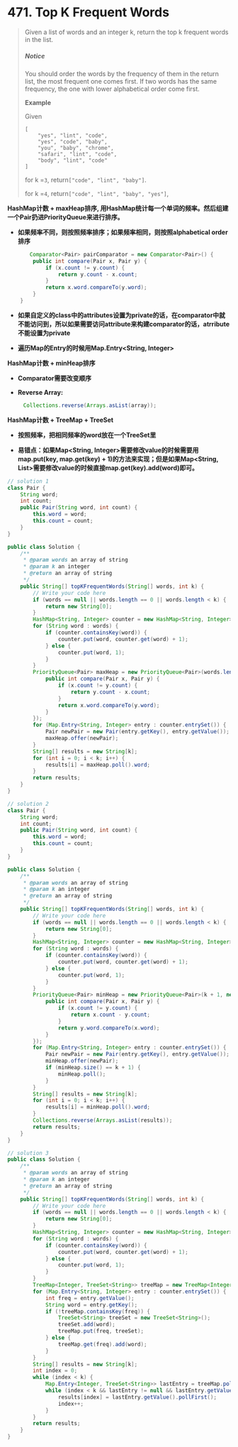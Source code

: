 # 471. Top K Frequent Words

> Given a list of words and an integer k, return the top k frequent words in the list.
>
> ##### Notice
>
> You should order the words by the frequency of them in the return list, the most frequent one comes first. If two words has the same frequency, the one with lower alphabetical order come first.
>
> **Example**
>
> Given
>
> ```
> [
>     "yes", "lint", "code",
>     "yes", "code", "baby",
>     "you", "baby", "chrome",
>     "safari", "lint", "code",
>     "body", "lint", "code"
> ]
> ```
>
> for k =`3`, return`["code", "lint", "baby"]`.
>
> for k =`4`, return`["code", "lint", "baby", "yes"]`,

**HashMap计数 + maxHeap排序, 用HashMap统计每一个单词的频率。然后组建一个Pair扔进PriorityQueue来进行排序。**

* **如果频率不同，则按照频率排序；如果频率相同，则按照alphabetical order排序**

```java
       Comparator<Pair> pairComparator = new Comparator<Pair>() {
        public int compare(Pair x, Pair y) {
            if (x.count != y.count) {
                return y.count - x.count;
            }
            return x.word.compareTo(y.word);    
        }
    }
```

* **如果自定义的class中的attributes设置为private的话，在comparator中就不能访问到，所以如果需要访问attribute来构建comparator的话，atrribute不能设置为private**

* **遍历Map的Entry的时候用Map.Entry&lt;String, Integer&gt;**

**HashMap计数 + minHeap排序**

* **Comparator需要改变顺序**

* **Reverse Array:**

```java
     Collections.reverse(Arrays.asList(array));
```

**HashMap计数 + TreeMap + TreeSet**

* **按照频率，把相同频率的word放在一个TreeSet里**

* **易错点：如果Map&lt;String, Integer&gt;需要修改value的时候需要用map.put\(key, map.get\(key\) + 1\)的方法来实现；但是如果Map&lt;String, List&gt;需要修改value的时候直接map.get\(key\).add\(word\)即可。**

```java
// solution 1
class Pair {
    String word;
    int count;
    public Pair(String word, int count) {
        this.word = word;
        this.count = count;
    }
}

public class Solution {
    /**
     * @param words an array of string
     * @param k an integer
     * @return an array of string
     */
    public String[] topKFrequentWords(String[] words, int k) {
        // Write your code here
        if (words == null || words.length == 0 || words.length < k) {
            return new String[0];
        }
        HashMap<String, Integer> counter = new HashMap<String, Integer>();
        for (String word : words) {
            if (counter.containsKey(word)) {
                counter.put(word, counter.get(word) + 1);
            } else {
                counter.put(word, 1);
            }
        }
        PriorityQueue<Pair> maxHeap = new PriorityQueue<Pair>(words.length, new Comparator<Pair>(){
            public int compare(Pair x, Pair y) {
                if (x.count != y.count) {
                    return y.count - x.count;
                }
                return x.word.compareTo(y.word);
            }
        });
        for (Map.Entry<String, Integer> entry : counter.entrySet()) {
            Pair newPair = new Pair(entry.getKey(), entry.getValue());
            maxHeap.offer(newPair);
        }
        String[] results = new String[k];
        for (int i = 0; i < k; i++) {
            results[i] = maxHeap.poll().word;
        }
        return results;
    }
}

// solution 2
class Pair {
    String word;
    int count;
    public Pair(String word, int count) {
        this.word = word;
        this.count = count;
    }
}

public class Solution {
    /**
     * @param words an array of string
     * @param k an integer
     * @return an array of string
     */
    public String[] topKFrequentWords(String[] words, int k) {
        // Write your code here
        if (words == null || words.length == 0 || words.length < k) {
            return new String[0];
        }
        HashMap<String, Integer> counter = new HashMap<String, Integer>();
        for (String word : words) {
            if (counter.containsKey(word)) {
                counter.put(word, counter.get(word) + 1);
            } else {
                counter.put(word, 1);
            }
        }
        PriorityQueue<Pair> minHeap = new PriorityQueue<Pair>(k + 1, new Comparator<Pair>(){
            public int compare(Pair x, Pair y) {
                if (x.count != y.count) {
                    return x.count - y.count;
                }
                return y.word.compareTo(x.word);
            }
        });
        for (Map.Entry<String, Integer> entry : counter.entrySet()) {
            Pair newPair = new Pair(entry.getKey(), entry.getValue());
            minHeap.offer(newPair);
            if (minHeap.size() == k + 1) {
                minHeap.poll();
            }
        }
        String[] results = new String[k];
        for (int i = 0; i < k; i++) {
            results[i] = minHeap.poll().word;
        }
        Collections.reverse(Arrays.asList(results));
        return results;
    }
}

// solution 3
public class Solution {
    /**
     * @param words an array of string
     * @param k an integer
     * @return an array of string
     */
    public String[] topKFrequentWords(String[] words, int k) {
        // Write your code here
        if (words == null || words.length == 0 || words.length < k) {
            return new String[0];
        }
        HashMap<String, Integer> counter = new HashMap<String, Integer>();
        for (String word : words) {
            if (counter.containsKey(word)) {
                counter.put(word, counter.get(word) + 1);
            } else {
                counter.put(word, 1);
            }
        }
        TreeMap<Integer, TreeSet<String>> treeMap = new TreeMap<Integer, TreeSet<String>>();
        for (Map.Entry<String, Integer> entry : counter.entrySet()) {
            int freq = entry.getValue();
            String word = entry.getKey();
            if (!treeMap.containsKey(freq)) {
                TreeSet<String> treeSet = new TreeSet<String>();
                treeSet.add(word);
                treeMap.put(freq, treeSet);
            } else {
                treeMap.get(freq).add(word);
            }
        }
        String[] results = new String[k];
        int index = 0;
        while (index < k) {
            Map.Entry<Integer, TreeSet<String>> lastEntry = treeMap.pollLastEntry();
            while (index < k && lastEntry != null && lastEntry.getValue().size() > 0) {
                results[index] = lastEntry.getValue().pollFirst();
                index++;
            }
        }
        return results;
    }
}
```



